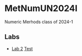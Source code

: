 #  MetNumUN2024I
Numeric Merhods class of 2024-1 <br />
## Labs
- [Lab 2](https://drive.google.com/file/d/1ssth-7Y7-LaOLER6fOst-6nRbLJp9krf/view?usp=sharing) [Test](https://colab.research.google.com/drive/1ssth-7Y7-LaOLER6fOst-6nRbLJp9krf?authuser=1)
